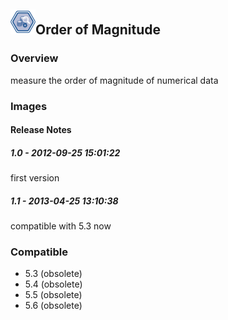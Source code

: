 ## <img src='./logo.jpg' width='40' height='40'>Order of Magnitude

### Overview
measure the order of magnitude of numerical data
### Images




#### Release Notes

##### 1.0 - 2012-09-25 15:01:22
first version
##### 1.1 - 2013-04-25 13:10:38
compatible with 5.3 now
### Compatible
 -  5.3 (obsolete)
 -   5.4 (obsolete)
 -   5.5 (obsolete)
 -   5.6 (obsolete)